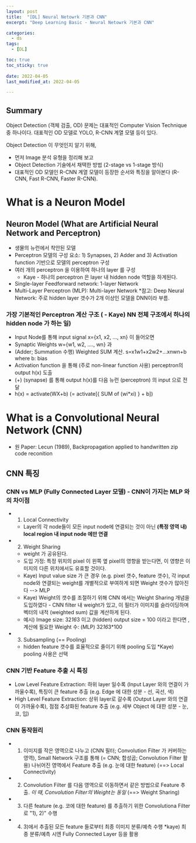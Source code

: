 ```yaml
---
layout: post
title:  "[DL] Neural Netowrk 기본과 CNN"
excerpt: "Deep Learning Basic - Neural Netowrk 기본과 CNN"

categories:
  - ds
tags:
  - [DL]

toc: true
toc_sticky: true
 
date: 2022-04-05
last_modified_at: 2022-04-05

---
```


## Summary 
Object Detection (객체 검출, OD) 문제는 대표적인 Computer Vision Technique 중 하나이다. 
대표적인 OD 모델로 YOLO, R-CNN 계열 모델 등이 있다.

Object Detection 이 무엇인지 알기 위해, 
* 먼저 Image 분석 유형을 정리해 보고
* Object Detection 기술에서 채택한 방법 (2-stage vs 1-stage 방식)
* 대표적인 OD 모델인 R-CNN 계열 모델이 등장한 순서와 특징을 알아본다 (R-CNN, Fast R-CNN, Faster R-CNN).

# What is a Neuron Model
## Neuron Model (What are Artificial Neural Network and Perceptron)
* 생물의 뉴런에서 착안된 모델
* Perceptron 모델의 구성 요소: 1) Synapses, 2) Adder and 3) Activation function 기반으로 모델의 perceptron 구성
* 여러 개의 perceptron 을 이용하여 하나의 layer 를 구성
    * Kaye - 하나의 perceptron 은 layer 내 hidden node 역할을 하게된다.
* Single-layer Feedforward network: 1-layer Network
* Multi-Layer Perceptron (MLP): Multi-layer Network *참고: Deep Neural Network: 주로 hidden layer 갯수가 2개 이상인 모델을 DNN이라 부름.

### 가장 기본적인 Perceptron 계산 구조 ( - Kaye) NN 전체 구조에서 하나의 hidden node 가 하는 일)
* Input Node를 통해 input signal x={x1, x2, ..., xn} 이 들어오면
* Synaptic Weights w={w1, w2, ...., wn} 과 
* (Adder; Summation 수행) Weighted SUM 계산. s=x1w1+x2w2+...xnwn+b where b: bias
* Activation function 을 통해 (주로 non-linear function 사용) perceptron의 output h(x) 도출
* (+) (synapse) 를 통해 output h(x)를 다음 뉴런 (perceptron) 의 input 으로 전달
* h(x) = activate(WX+b) (= activate[{ SUM of (wi*xi) } + b])

# What is a Convolutional Neural Network (CNN)
* 원 Paper: Lecun (1989), Backpropagation applied to handwritten zip code reconition

## CNN 특징
### CNN vs MLP (Fully Connected Layer 모델) - CNN이 가지는 MLP 와의 차이점
* 1) Local Connectivity
    * Layer의 각 node들이 모든 input node에 연결되는 것이 아닌 **(특정 영역 내) local region 내 input node 에만 연결**
* 2) Weight Sharing
    * weight 가 공유된다. 
    * 도입 가정: 특정 위치의 pixel 이 왼쪽 옆 pixel의 영향을 받는다면, 이 영향은 이미지의 다른 위치에서도 유효할 것이다.
    * Kaye) Input value size 가 큰 경우 (e.g. pixel 갯수, feature 갯수), 각 input node와 연결되는 weight를 개별적으로 부여하게 되면 Weight 갯수가 많아진다 --> MLP 
    * Kaye) Weight의 갯수를 조절하기 위해 CNN 에서는 Weight Sharing 개념을 도입하였다 - CNN filter 내 weight가 있고, 이 필터가 이미지를 슬라이딩하며 벡터의 내적 (weighted sum) 값을 계산하게 된다.
    * 예시) Image size: 32*16*3 이고 (hidden) output size = 100 이라고 한다면 , 계산에 필요한 Weight 수: (MLP) 32*16*3*100
* 3) Subsampling (== Pooling)
    * hidden feature 갯수를 효율적으로 줄이기 위해 pooling 도입 *Kaye) pooling 사용은 선택

### CNN 기반 Feature 추출 시 특징
* Low Level Feature Extraction: 하위 layer 일수록 (Input Layer 와의 연결이 가까울수록), 특징이 큰 feature 추출 (e.g. Edge 에 대한 성분 - 선, 곡선, 색)
* High Level Feature Extraction: 상위 layer로 갈수록 (Output Layer 와의 연결이 가까울수록), 점점 추상화된 feature 추출 (e.g. 세부 Object 에 대한 성분 - 눈, 코, 입)

### CNN 동작원리
* 1) 이미지를 작은 영역으로 나누고 (CNN 필터; Convolution Filter 가 커버하는 영역), Small Network 구조를 통해 (= CNN; 합성곱; Convolution Filter 활용) 나뉘어진 영역에서 Feature 추출 (e.g. 눈에 대한 feature) (==> Local Connectivity)
* 2) Convolution Filter 를 다음 영역으로 이동하면서 같은 방법으로 Feature 추출. *이 때, Convolution Filter의 Weight는 동일* (==> Weight Sharing)
* 3) 다른 feature (e.g. 코에 대한 feature) 를 추출하기 위한 Convolutiona Filter 로  "1), 2)" 수행
* 4) 3)에서 추출된 모든 feature 들로부터 최종 이미지 분류/예측 수행 *kaye) 최종 분류/예측 시엔 Fully Connected Layer 등을 활용




